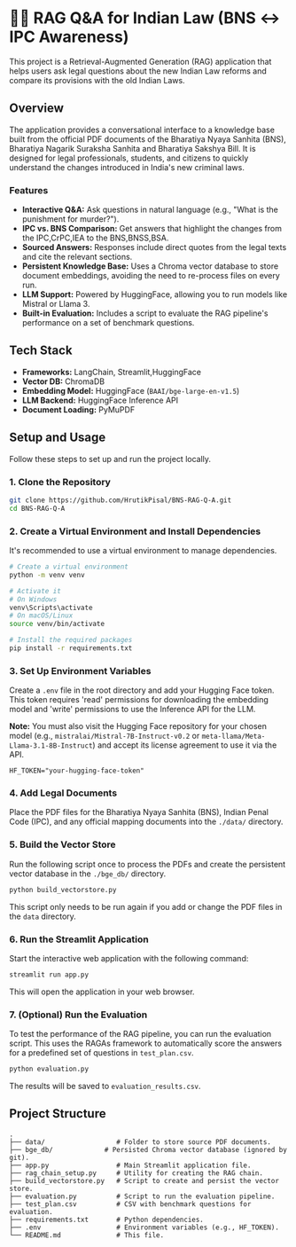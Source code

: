 # 🧑‍⚖️ RAG Q&A for Indian Law (BNS ↔ IPC Awareness)

This project is a Retrieval-Augmented Generation (RAG) application that helps users ask legal questions about the new Indian Law reforms and compare its provisions with the old Indian Laws.

## Overview

The application provides a conversational interface to a knowledge base built from the official PDF documents of the Bharatiya Nyaya Sanhita (BNS), Bharatiya Nagarik Suraksha Sanhita and Bharatiya Sakshya Bill. It is designed for legal professionals, students, and citizens to quickly understand the changes introduced in India's new criminal laws.

### Features

-   **Interactive Q&A:** Ask questions in natural language (e.g., "What is the punishment for murder?").
-   **IPC vs. BNS Comparison:** Get answers that highlight the changes from the IPC,CrPC,IEA to the BNS,BNSS,BSA.
-   **Sourced Answers:** Responses include direct quotes from the legal texts and cite the relevant sections.
-   **Persistent Knowledge Base:** Uses a Chroma vector database to store document embeddings, avoiding the need to re-process files on every run.
-   **LLM Support:** Powered by HuggingFace, allowing you to run models like Mistral or Llama 3.
-   **Built-in Evaluation:** Includes a script to evaluate the RAG pipeline's performance on a set of benchmark questions.

## Tech Stack

-   **Frameworks:** LangChain, Streamlit,HuggingFace
-   **Vector DB:** ChromaDB
-   **Embedding Model:** HuggingFace (`BAAI/bge-large-en-v1.5`)
-   **LLM Backend:** HuggingFace Inference API
-   **Document Loading:** PyMuPDF

## Setup and Usage

Follow these steps to set up and run the project locally.

### 1. Clone the Repository

```bash
git clone https://github.com/HrutikPisal/BNS-RAG-Q-A.git
cd BNS-RAG-Q-A

```

### 2. Create a Virtual Environment and Install Dependencies

It's recommended to use a virtual environment to manage dependencies.

```bash
# Create a virtual environment
python -m venv venv

# Activate it
# On Windows
venv\Scripts\activate
# On macOS/Linux
source venv/bin/activate

# Install the required packages
pip install -r requirements.txt
```

### 3. Set Up Environment Variables

Create a `.env` file in the root directory and add your Hugging Face token. This token requires 'read' permissions for downloading the embedding model and 'write' permissions to use the Inference API for the LLM.

**Note:** You must also visit the Hugging Face repository for your chosen model (e.g., `mistralai/Mistral-7B-Instruct-v0.2` or `meta-llama/Meta-Llama-3.1-8B-Instruct`) and accept its license agreement to use it via the API.

```
HF_TOKEN="your-hugging-face-token"
```

### 4. Add Legal Documents

Place the PDF files for the Bharatiya Nyaya Sanhita (BNS), Indian Penal Code (IPC), and any official mapping documents into the `./data/` directory.

### 5. Build the Vector Store

Run the following script once to process the PDFs and create the persistent vector database in the `./bge_db/` directory.

```bash
python build_vectorstore.py
``` 
This script only needs to be run again if you add or change the PDF files in the `data` directory.

### 6. Run the Streamlit Application

Start the interactive web application with the following command:

```bash
streamlit run app.py
```
This will open the application in your web browser.

### 7. (Optional) Run the Evaluation

To test the performance of the RAG pipeline, you can run the evaluation script. This uses the RAGAs framework to automatically score the answers for a predefined set of questions in `test_plan.csv`.

```bash
python evaluation.py
```
The results will be saved to `evaluation_results.csv`.

## Project Structure

```
.
├── data/                  # Folder to store source PDF documents.
├── bge_db/             # Persisted Chroma vector database (ignored by git).
├── app.py                 # Main Streamlit application file.
├── rag_chain_setup.py     # Utility for creating the RAG chain.
├── build_vectorstore.py   # Script to create and persist the vector store.
├── evaluation.py          # Script to run the evaluation pipeline.
├── test_plan.csv          # CSV with benchmark questions for evaluation.
├── requirements.txt       # Python dependencies.
├── .env                   # Environment variables (e.g., HF_TOKEN).
└── README.md              # This file.
```
